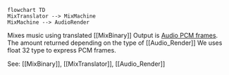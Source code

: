 ```mermaid
flowchart TD
MixTranslator --> MixMachine
MixMachine --> AudioRender
```

Mixes music using translated [[MixBinary]] 
Output is [Audio PCM frames](https://en.wikipedia.org/wiki/Pulse-code_modulation).
The amount returned depending on the type of [[Audio_Render]]
We uses float 32 type to express PCM frames.

See: [[MixBinary]], [[MixTranslator]], [[Audio_Render]]